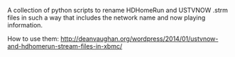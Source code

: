 A collection of python scripts to rename HDHomeRun and USTVNOW .strm files in such a way that includes the network name and now playing information.

How to use them: <a href=http://deanvaughan.org/wordpress/2014/01/ustvnow-and-hdhomerun-stream-files-in-xbmc/>http://deanvaughan.org/wordpress/2014/01/ustvnow-and-hdhomerun-stream-files-in-xbmc/</a>
